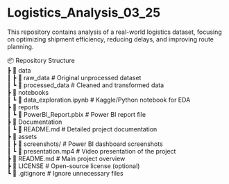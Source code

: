 # Logistics_Analysis_03_25
This repository contains analysis of a real-world logistics dataset, focusing on optimizing shipment efficiency, reducing delays, and improving route planning.

📦 Repository Structure  
 ┣ 📂 data  
 ┃ ┣ 📂 raw_data              # Original unprocessed dataset  
 ┃ ┗ 📂 processed_data        # Cleaned and transformed data  
 ┣ 📂 notebooks  
 ┃ ┗ 📜 data_exploration.ipynb  # Kaggle/Python notebook for EDA  
 ┣ 📂 reports  
 ┃ ┗ 📜 PowerBI_Report.pbix   # Power BI report file  
 ┣ 📂 Documentation  
 ┃ ┗ 📜 README.md             # Detailed project documentation  
 ┣ 📂 assets  
 ┃ ┣ 📜 screenshots/          # Power BI dashboard screenshots  
 ┃ ┗ 📜 presentation.mp4      # Video presentation of the project  
 ┣ 📜 README.md               # Main project overview  
 ┣ 📜 LICENSE                 # Open-source license (optional)  
 ┗ 📜 .gitignore              # Ignore unnecessary files  
